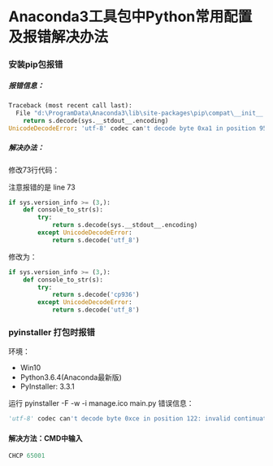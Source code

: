# Anaconda3工具包中Python常用配置及报错解决办法

### 安装pip包报错

##### 报错信息：
```py
Traceback (most recent call last):
  File "d:\ProgramData\Anaconda3\lib\site-packages\pip\compat\__init__.py", line 73, in console_to_str
    return s.decode(sys.__stdout__.encoding)
UnicodeDecodeError: 'utf-8' codec can't decode byte 0xa1 in position 95: invalid start byte
```

##### 解决办法：

修改73行代码： 

注意报错的是 line 73

```py
if sys.version_info >= (3,):
    def console_to_str(s):
        try:
            return s.decode(sys.__stdout__.encoding)
        except UnicodeDecodeError:
            return s.decode('utf_8')
```

修改为：
```py
if sys.version_info >= (3,):
    def console_to_str(s):
        try:
            return s.decode('cp936')
        except UnicodeDecodeError:
            return s.decode('utf_8')
```

### pyinstaller 打包时报错

环境：

* Win10
* Python3.6.4(Anaconda最新版)
* PyInstaller: 3.3.1

运行 pyinstaller -F -w -i manage.ico main.py 错误信息：

```py
'utf-8' codec can't decode byte 0xce in position 122: invalid continuation....
```

#### 解决方法：CMD中输入
```py
CHCP 65001
```

